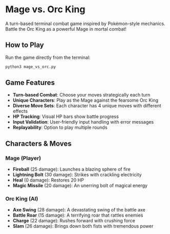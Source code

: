 # Mage vs. Orc King

A turn-based terminal combat game inspired by Pokémon-style mechanics. Battle the Orc King as a powerful Mage in mortal combat!

## How to Play

Run the game directly from the terminal:

```bash
python3 mage_vs_orc.py
```

## Game Features

- **Turn-based Combat**: Choose your moves strategically each turn
- **Unique Characters**: Play as the Mage against the fearsome Orc King
- **Diverse Move Sets**: Each character has 4 unique moves with different effects
- **HP Tracking**: Visual HP bars show battle progress
- **Input Validation**: User-friendly input handling with error messages
- **Replayability**: Option to play multiple rounds

## Characters & Moves

### Mage (Player)
- **Fireball** (25 damage): Launches a blazing sphere of fire
- **Lightning Bolt** (30 damage): Strikes with crackling electricity  
- **Heal** (0 damage): Restores 20 HP
- **Magic Missile** (20 damage): An unerring bolt of magical energy

### Orc King (AI)
- **Axe Swing** (28 damage): A devastating swing of the battle axe
- **Battle Roar** (15 damage): A terrifying roar that rattles enemies
- **Charge** (22 damage): Rushes forward with crushing force
- **Slam** (26 damage): Brings down both fists with tremendous power
